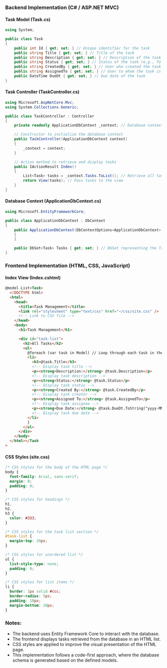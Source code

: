 ### Backend Implementation (C# / ASP.NET MVC)

#### Task Model (Task.cs)

```csharp
using System;

public class Task
{
    public int Id { get; set; } // Unique identifier for the task
    public string Title { get; set; } // Title of the task
    public string Description { get; set; } // Description of the task
    public string Status { get; set; } // Status of the task (e.g., To Do, In Progress, Completed)
    public string CreatedBy { get; set; } // User who created the task
    public string AssignedTo { get; set; } // User to whom the task is assigned
    public DateTime DueDt { get; set; } // Due date of the task
}
```

#### Task Controller (TaskController.cs)

```csharp
using Microsoft.AspNetCore.Mvc;
using System.Collections.Generic;

public class TaskController : Controller
{
    private readonly ApplicationDbContext _context; // Database context for accessing tasks

    // Constructor to initialize the database context
    public TaskController(ApplicationDbContext context)
    {
        _context = context;
    }

    // Action method to retrieve and display tasks
    public IActionResult Index()
    {
        List<Task> tasks = _context.Tasks.ToList(); // Retrieve all tasks from the database
        return View(tasks); // Pass tasks to the view
    }
}
```

#### Database Context (ApplicationDbContext.cs)

```csharp
using Microsoft.EntityFrameworkCore;

public class ApplicationDbContext : DbContext
{
    public ApplicationDbContext(DbContextOptions<ApplicationDbContext> options) : base(options)
    {
    }

    public DbSet<Task> Tasks { get; set; } // DbSet representing the Task table in the database
}
```

### Frontend Implementation (HTML, CSS, JavaScript)

#### Index View (Index.cshtml)

```html
@model List<Task>
  <!DOCTYPE html>
  <html>
    <head>
      <title>Task Management</title>
      <link rel="stylesheet" type="text/css" href="~/css/site.css" />
      <!-- Link to CSS file -->
    </head>
    <body>
      <h1>Task Management</h1>

      <div id="task-list">
        <h2>All Tasks</h2>
        <ul>
          @foreach (var task in Model) // Loop through each task in the model {
          <li>
            <h3>@task.Title</h3>
            <!-- Display task title -->
            <p><strong>Description:</strong> @task.Description</p>
            <!-- Display task description -->
            <p><strong>Status:</strong> @task.Status</p>
            <!-- Display task status -->
            <p><strong>Created By:</strong> @task.CreatedBy</p>
            <!-- Display task creator -->
            <p><strong>Assigned To:</strong> @task.AssignedTo</p>
            <!-- Display task assignee -->
            <p><strong>Due Date:</strong> @task.DueDt.ToString("yyyy-MM-dd")</p>
            <!-- Display task due date -->
          </li>
          }
        </ul>
      </div>
    </body>
  </html></Task
>
```

#### CSS Styles (site.css)

```css
/* CSS styles for the body of the HTML page */
body {
  font-family: Arial, sans-serif;
  margin: 0;
  padding: 0;
}

/* CSS styles for headings */
h1,
h2,
h3 {
  color: #333;
}

/* CSS styles for the task list section */
#task-list {
  margin-top: 20px;
}

/* CSS styles for unordered list */
ul {
  list-style-type: none;
  padding: 0;
}

/* CSS styles for list items */
li {
  border: 1px solid #ccc;
  border-radius: 5px;
  padding: 10px;
  margin-bottom: 10px;
}
```

### Notes:

- The backend uses Entity Framework Core to interact with the database.
- The frontend displays tasks retrieved from the database in an HTML list.
- CSS styles are applied to improve the visual presentation of the HTML page.
- This implementation follows a code-first approach, where the database schema is generated based on the defined models.

